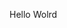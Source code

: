 Hello Wolrd










































































































































































































































































































































































































































































































































































































































































































































































































































































































































































































































































































































































































































































































































































































































































































































































































































































































































































































































































































































































































































































































































































































































































































































































































































































































































































































































































































































































































































































































































































































































































































































































































































































































































































































































































































































































































































































































































































































































































































































































































































































































































































































































































































































































































































































































































































































































































































































































































































































































































































































































































































































































































































































































































































































































































